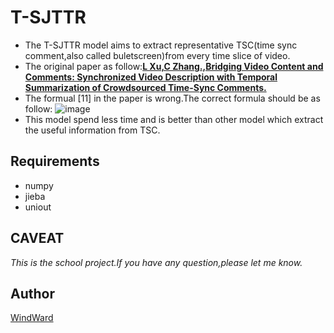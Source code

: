 # T-SJTTR
* The T-SJTTR model aims to extract representative TSC(time sync comment,also called buletscreen)from every time slice of video.
* The original paper as follow:[**L Xu,C Zhang.,Bridging Video Content and Comments: Synchronized Video Description with Temporal Summarization of Crowdsourced Time-Sync Comments.**](http://aaai.org/ocs/index.php/AAAI/AAAI17/paper/download/14717/13958)
* The formual [11] in the paper is wrong.The correct formula should be as follow:
![image](https://github.com/Wind-Ward/SJTTR/raw/master/data/image/formula.jpeg)
* This model spend less time and is better than other model which extract the useful information from TSC.
## Requirements
* numpy
* jieba
* uniout
## CAVEAT
*This is the school project.If you have any question,please let me know.*

## Author
[WindWard](<xuan619@sina.com>)
